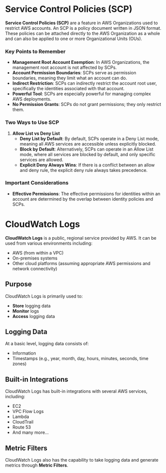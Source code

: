 # Service Control Policies (SCP)

**Service Control Policies (SCP)** are a feature in AWS Organizations used to restrict AWS accounts. An SCP is a policy document written in JSON format. These policies can be attached directly to the AWS Organization as a whole and can also be applied to one or more Organizational Units (OUs).

### Key Points to Remember

- **Management Root Account Exemption**: In AWS Organizations, the management root account is not affected by SCPs.
- **Account Permission Boundaries**: SCPs serve as permission boundaries, meaning they limit what an account can do.
- **Indirect Restriction**: SCPs can indirectly restrict the account root user, specifically the identities associated with that account.
- **Powerful Tool**: SCPs are especially powerful for managing complex AWS deployments.
- **No Permission Grants**: SCPs do not grant permissions; they only restrict them.

### Two Ways to Use SCP

1. **Allow List vs Deny List**
   - **Deny List by Default**: By default, SCPs operate in a Deny List mode, meaning all AWS services are accessible unless explicitly blocked.
   - **Block by Default**: Alternatively, SCPs can operate in an Allow List mode, where all services are blocked by default, and only specific services are allowed.
   - **Explicit Deny Always Wins**: If there is a conflict between an allow and deny rule, the explicit deny rule always takes precedence.

### Important Considerations

- **Effective Permissions**: The effective permissions for identities within an account are determined by the overlap between identity policies and SCPs.




# CloudWatch Logs

**CloudWatch Logs** is a public, regional service provided by AWS. It can be used from various environments including:

- AWS (from within a VPC)
- On-premises systems
- Other cloud platforms (assuming appropriate AWS permissions and network connectivity)

## Purpose

CloudWatch Logs is primarily used to:

- **Store** logging data
- **Monitor** logs
- **Access** logging data

## Logging Data

At a basic level, logging data consists of:

- Information
- Timestamps (e.g., year, month, day, hours, minutes, seconds, time zones)

## Built-in Integrations

CloudWatch Logs has built-in integrations with several AWS services, including:

- EC2
- VPC Flow Logs
- Lambda
- CloudTrail
- Route 53
- And many more...

## Metric Filters

CloudWatch Logs also has the capability to take logging data and generate metrics through **Metric Filters**.

